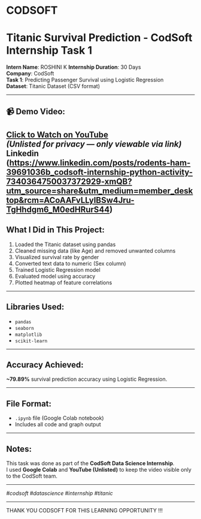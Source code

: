 # CODSOFT
# Titanic Survival Prediction - CodSoft Internship Task 1

**Intern Name**: ROSHINI K
**Internship Duration**: 30 Days  
**Company**: CodSoft  
**Task 1**: Predicting Passenger Survival using Logistic Regression  
**Dataset**: Titanic Dataset (CSV format)

---

## 📹 Demo Video:
[Click to Watch on YouTube](https://youtu.be/evr6VhXaqco)  
*(Unlisted for privacy — only viewable via link)*
Linkedin (https://www.linkedin.com/posts/rodents-ham-39691036b_codsoft-internship-python-activity-7340364750037372929-xmQB?utm_source=share&utm_medium=member_desktop&rcm=ACoAAFvLLyIBSw4Jru-TgHhdgm6_M0edHRurS44)
---

## What I Did in This Project:
1. Loaded the Titanic dataset using pandas  
2. Cleaned missing data (like Age) and removed unwanted columns  
3. Visualized survival rate by gender  
4. Converted text data to numeric (Sex column)  
5. Trained Logistic Regression model  
6. Evaluated model using accuracy  
7. Plotted heatmap of feature correlations  

---

## Libraries Used:
- `pandas`  
- `seaborn`  
- `matplotlib`  
- `scikit-learn`

---

## Accuracy Achieved:
**~79.89%** survival prediction accuracy using Logistic Regression.

---

## File Format:
- `.ipynb` file (Google Colab notebook)
- Includes all code and graph output

---

##  Notes:
This task was done as part of the **CodSoft Data Science Internship**.  
I used **Google Colab** and **YouTube (Unlisted)** to keep the video visible only to the CodSoft team.

---

*#codsoft #datascience #internship #titanic*


---
THANK YOU CODSOFT FOR THIS LEARNING OPPORTUNITY !!!

